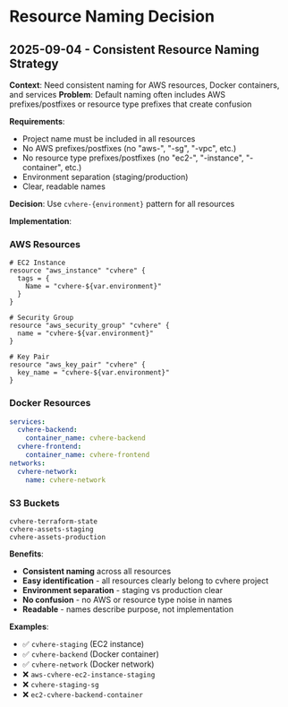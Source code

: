 # Resource Naming Decision

## 2025-09-04 - Consistent Resource Naming Strategy

**Context**: Need consistent naming for AWS resources, Docker containers, and services
**Problem**: Default naming often includes AWS prefixes/postfixes or resource type prefixes that create confusion

**Requirements**:
- Project name must be included in all resources
- No AWS prefixes/postfixes (no "aws-", "-sg", "-vpc", etc.)
- No resource type prefixes/postfixes (no "ec2-", "-instance", "-container", etc.)
- Environment separation (staging/production)
- Clear, readable names

**Decision**: Use `cvhere-{environment}` pattern for all resources

**Implementation**:

### AWS Resources
```hcl
# EC2 Instance
resource "aws_instance" "cvhere" {
  tags = {
    Name = "cvhere-${var.environment}"
  }
}

# Security Group
resource "aws_security_group" "cvhere" {
  name = "cvhere-${var.environment}"
}

# Key Pair
resource "aws_key_pair" "cvhere" {
  key_name = "cvhere-${var.environment}"
}
```

### Docker Resources
```yaml
services:
  cvhere-backend:
    container_name: cvhere-backend
  cvhere-frontend:
    container_name: cvhere-frontend
networks:
  cvhere-network:
    name: cvhere-network
```

### S3 Buckets
```
cvhere-terraform-state
cvhere-assets-staging
cvhere-assets-production
```

**Benefits**:
- **Consistent naming** across all resources
- **Easy identification** - all resources clearly belong to cvhere project
- **Environment separation** - staging vs production clear
- **No confusion** - no AWS or resource type noise in names
- **Readable** - names describe purpose, not implementation

**Examples**:
- ✅ `cvhere-staging` (EC2 instance)
- ✅ `cvhere-backend` (Docker container)
- ✅ `cvhere-network` (Docker network)
- ❌ `aws-cvhere-ec2-instance-staging`
- ❌ `cvhere-staging-sg`
- ❌ `ec2-cvhere-backend-container`